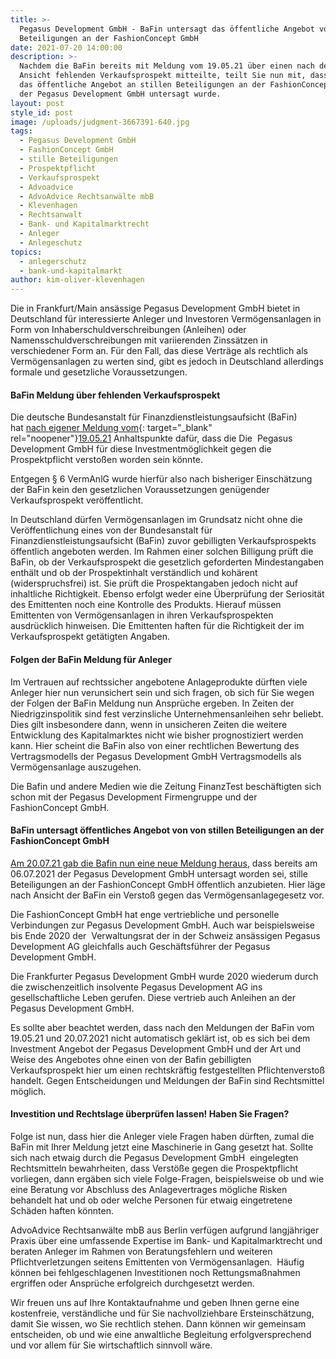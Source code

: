 ```yaml
---
title: >-
  Pegasus Development GmbH - BaFin untersagt das öffentliche Angebot von stillen
  Beteiligungen an der FashionConcept GmbH
date: 2021-07-20 14:00:00
description: >-
  Nachdem die BaFin bereits mit Meldung vom 19.05.21 über einen nach deren
  Ansicht fehlenden Verkaufsprospekt mitteilte, teilt Sie nun mit, dass 06.07.21
  das öffentliche Angebot an stillen Beteiligungen an der FashionConcept GmbH
  der Pegasus Development GmbH untersagt wurde.
layout: post
style_id: post
image: /uploads/judgment-3667391-640.jpg
tags:
  - Pegasus Development GmbH
  - FashionConcept GmbH
  - stille Beteiligungen
  - Prospektpflicht
  - Verkaufsprospekt
  - Advoadvice
  - AdvoAdvice Rechtsanwälte mbB
  - Klevenhagen
  - Rechtsanwalt
  - Bank- und Kapitalmarktrecht
  - Anleger
  - Anlegeschutz
topics:
  - anlegerschutz
  - bank-und-kapitalmarkt
author: kim-oliver-klevenhagen
---
```

Die in Frankfurt/Main ansässige Pegasus Development GmbH bietet in Deutschland für interessierte Anleger und Investoren Vermögensanlagen in Form von Inhaberschuldverschreibungen (Anleihen) oder Namensschuldverschreibungen mit variierenden Zinssätzen in verschiedener Form an. Für den Fall, das diese Verträge als rechtlich als Vermögensanlagen zu werten sind, gibt es jedoch in Deutschland allerdings formale und gesetzliche Voraussetzungen.

#### BaFin Meldung über fehlenden Verkaufsprospekt

Die deutsche Bundesanstalt für Finanzdienstleistungsaufsicht (BaFin) hat&nbsp;[nach eigener Meldung vom](https://www.bafin.de/SharedDocs/Veroeffentlichungen/DE/Verbrauchermitteilung/weitere/2021/meldung_210519_Pegasus_Development.html){: target="_blank" rel="noopener"}[19\.05.21](__notset__)&nbsp;Anhaltspunkte dafür, dass die Die &nbsp;Pegasus Development GmbH für diese Investmentmöglichkeit gegen die Prospektpflicht versto&szlig;en worden sein könnte.

Entgegen &sect; 6 VermAnlG wurde hierfür also nach bisheriger Einschätzung der BaFin kein den gesetzlichen Voraussetzungen genügender Verkaufsprospekt veröffentlicht.

In Deutschland dürfen Vermögensanlagen im Grundsatz nicht ohne die Veröffentlichung eines von der Bundesanstalt für Finanzdienstleistungsaufsicht (BaFin) zuvor gebilligten Verkaufsprospekts öffentlich angeboten werden. Im Rahmen einer solchen Billigung prüft die BaFin, ob der Verkaufsprospekt die gesetzlich geforderten Mindestangaben enthält und ob der Prospektinhalt verständlich und kohärent (widerspruchsfrei) ist. Sie prüft die Prospektangaben jedoch nicht auf inhaltliche Richtigkeit. Ebenso erfolgt weder eine Überprüfung der Seriosität des Emittenten noch eine Kontrolle des Produkts. Hierauf müssen Emittenten von Vermögensanlagen in ihren Verkaufsprospekten ausdrücklich hinweisen. Die Emittenten haften für die Richtigkeit der im Verkaufsprospekt getätigten Angaben.

#### Folgen der BaFin Meldung für Anleger

Im Vertrauen auf rechtssicher angebotene Anlageprodukte dürften viele Anleger hier nun verunsichert sein und sich fragen, ob sich für Sie wegen der Folgen der BaFin Meldung nun Ansprüche ergeben. In Zeiten der Niedrigzinspolitik sind fest verzinsliche Unternehmensanleihen sehr beliebt. Dies gilt insbesondere dann, wenn in unsicheren Zeiten die weitere Entwicklung des Kapitalmarktes nicht wie bisher prognostiziert werden kann. Hier scheint die BaFin also von einer rechtlichen Bewertung des Vertragsmodells der Pegasus Development GmbH Vertragsmodells als Vermögensanlage auszugehen.

Die Bafin und andere Medien wie die Zeitung FinanzTest beschäftigten sich schon mit der Pegasus Development Firmengruppe und der FashionConcept GmbH.&nbsp;

#### BaFin untersagt öffentliches Angebot von von stillen Beteiligungen an der FashionConcept GmbH

[Am 20.07.21 gab die Bafin nun eine neue Meldung heraus](https://www.bafin.de/SharedDocs/Veroeffentlichungen/DE/Verbrauchermitteilung/weitere/2021/meldung_2107_20Pegasus_Development.html), dass bereits am 06.07.2021 der Pegasus Development GmbH untersagt worden sei, stille Beteiligungen an der FashionConcept GmbH öffentlich anzubieten. Hier läge nach Ansicht der BaFin ein Versto&szlig; gegen das Vermögensanlagegesetz vor.

Die FashionConcept GmbH hat enge vertriebliche und personelle Verbindungen zur Pegasus Development GmbH. Auch war beispielsweise bis Ende 2020 der&nbsp; Verwaltungsrat der in der Schweiz ansässigen Pegasus Development AG gleichfalls auch Geschäftsführer der Pegasus Development GmbH.&nbsp;

Die Frankfurter Pegasus Development GmbH wurde 2020 wiederum durch die zwischenzeitlich insolvente Pegasus Development AG ins gesellschaftliche Leben gerufen. Diese vertrieb auch Anleihen an der Pegasus Development GmbH.

Es sollte aber beachtet werden, dass nach den Meldungen der BaFin vom 19.05.21 und 20.07.2021 nicht automatisch geklärt ist, ob es sich bei dem Investment Angebot der Pegasus Development GmbH und der Art und Weise des Angebotes ohne einen von der Bafin gebilligten Verkaufsprospekt hier um einen rechtskräftig festgestellten Pflichtenversto&szlig; handelt. Gegen Entscheidungen und Meldungen der BaFin sind Rechtsmittel möglich.

#### Investition und Rechtslage überprüfen lassen\! Haben Sie Fragen?

Folge ist nun, dass hier die Anleger viele Fragen haben dürften, zumal die BaFin mit Ihrer Meldung jetzt eine Maschinerie in Gang gesetzt hat. Sollte sich nach etwaig durch die Pegasus Development GmbH &nbsp;eingelegten Rechtsmitteln bewahrheiten, dass Verstö&szlig;e gegen die Prospektpflicht vorliegen, dann ergäben sich viele Folge-Fragen, beispielsweise ob und wie eine Beratung vor Abschluss des Anlagevertrages mögliche Risken behandelt hat und ob oder welche Personen für etwaig eingetretene Schäden haften könnten.

AdvoAdvice Rechtsanwälte mbB aus Berlin verfügen aufgrund langjähriger Praxis über eine umfassende Expertise im Bank- und Kapitalmarktrecht und beraten Anleger im Rahmen von Beratungsfehlern und weiteren Pflichtverletzungen seitens Emittenten von Vermögensanlagen.&nbsp; Häufig können bei fehlgeschlagenen Investitionen noch Rettungsma&szlig;nahmen ergriffen oder Ansprüche erfolgreich durchgesetzt werden.

Wir freuen uns auf Ihre Kontaktaufnahme und geben Ihnen gerne eine kostenfreie, verständliche und für Sie nachvollziehbare Ersteinschätzung, damit Sie wissen, wo Sie rechtlich stehen. Dann können wir gemeinsam entscheiden, ob und wie eine anwaltliche Begleitung erfolgversprechend und vor allem für Sie wirtschaftlich sinnvoll wäre.
